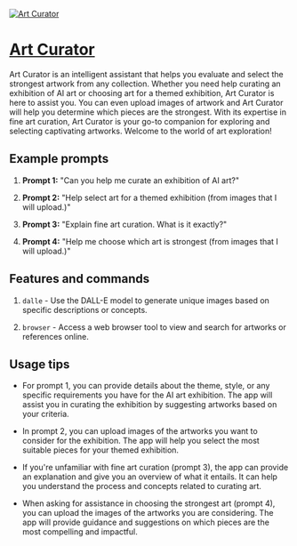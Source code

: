 [![Art Curator](https://files.oaiusercontent.com/file-AYljbuysXJO1YjCeQQmRM1RW?se=2123-10-18T15%3A28%3A08Z&sp=r&sv=2021-08-06&sr=b&rscc=max-age%3D31536000%2C%20immutable&rscd=attachment%3B%20filename%3D0a7be3c7-1df3-4c02-9643-007f5f179596.png&sig=CKi/A6EWk4zPDfFD110UWsMwo2ya9sTBrwr84tXGL4c%3D)](https://chat.openai.com/g/g-yhHLixl07-art-curator)

# [Art Curator](https://chat.openai.com/g/g-yhHLixl07-art-curator)

Art Curator is an intelligent assistant that helps you evaluate and select the strongest artwork from any collection. Whether you need help curating an exhibition of AI art or choosing art for a themed exhibition, Art Curator is here to assist you. You can even upload images of artwork and Art Curator will help you determine which pieces are the strongest. With its expertise in fine art curation, Art Curator is your go-to companion for exploring and selecting captivating artworks. Welcome to the world of art exploration!

## Example prompts

1. **Prompt 1:** "Can you help me curate an exhibition of AI art?"

2. **Prompt 2:** "Help select art for a themed exhibition (from images that I will upload.)"

3. **Prompt 3:** "Explain fine art curation. What is it exactly?"

4. **Prompt 4:** "Help me choose which art is strongest (from images that I will upload.)"

## Features and commands

1. `dalle` - Use the DALL-E model to generate unique images based on specific descriptions or concepts.

2. `browser` - Access a web browser tool to view and search for artworks or references online.

## Usage tips

- For prompt 1, you can provide details about the theme, style, or any specific requirements you have for the AI art exhibition. The app will assist you in curating the exhibition by suggesting artworks based on your criteria.

- In prompt 2, you can upload images of the artworks you want to consider for the exhibition. The app will help you select the most suitable pieces for your themed exhibition.

- If you're unfamiliar with fine art curation (prompt 3), the app can provide an explanation and give you an overview of what it entails. It can help you understand the process and concepts related to curating art.

- When asking for assistance in choosing the strongest art (prompt 4), you can upload the images of the artworks you are considering. The app will provide guidance and suggestions on which pieces are the most compelling and impactful.